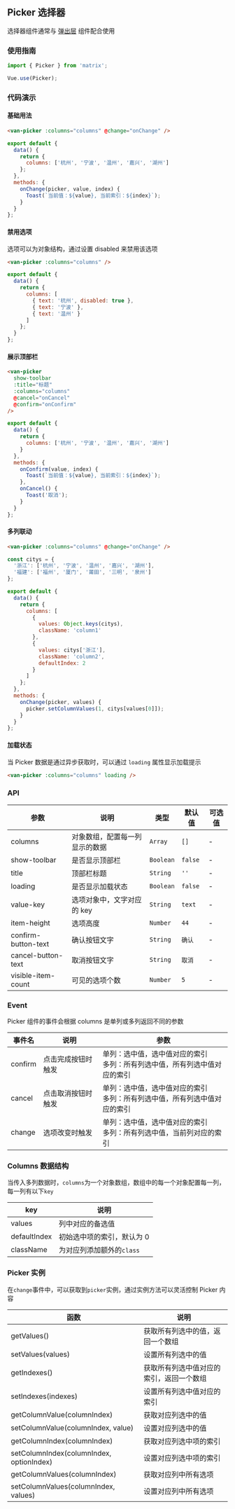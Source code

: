 ## Picker 选择器
选择器组件通常与 [弹出层](#/zh-CN/popup) 组件配合使用

### 使用指南
``` javascript
import { Picker } from 'matrix';

Vue.use(Picker);
```

### 代码演示


#### 基础用法

```html
<van-picker :columns="columns" @change="onChange" />
```

```javascript
export default {
  data() {
    return {
      columns: ['杭州', '宁波', '温州', '嘉兴', '湖州']
    };
  },
  methods: {
    onChange(picker, value, index) {
      Toast(`当前值：${value}, 当前索引：${index}`);
    }
  }
};
```

#### 禁用选项
选项可以为对象结构，通过设置 disabled 来禁用该选项

```html
<van-picker :columns="columns" />
```

```javascript
export default {
  data() {
    return {
      columns: [
        { text: '杭州', disabled: true },
        { text: '宁波' },
        { text: '温州' }
      ]
    };
  }
};
```

#### 展示顶部栏

```html
<van-picker
  show-toolbar
  :title="标题"
  :columns="columns"
  @cancel="onCancel"
  @confirm="onConfirm"
/>
```

```javascript
export default {
  data() {
    return {
      columns: ['杭州', '宁波', '温州', '嘉兴', '湖州']
    }
  },
  methods: {
    onConfirm(value, index) {
      Toast(`当前值：${value}, 当前索引：${index}`);
    },
    onCancel() {
      Toast('取消');
    }
  }
};
```

#### 多列联动

```html
<van-picker :columns="columns" @change="onChange" />
```

```javascript
const citys = {
  '浙江': ['杭州', '宁波', '温州', '嘉兴', '湖州'],
  '福建': ['福州', '厦门', '莆田', '三明', '泉州']
};

export default {
  data() {
    return {
      columns: [
        {
          values: Object.keys(citys),
          className: 'column1'
        },
        {
          values: citys['浙江'],
          className: 'column2',
          defaultIndex: 2
        }
      ]
    };
  },
  methods: {
    onChange(picker, values) {
      picker.setColumnValues(1, citys[values[0]]);
    }
  }
};
```

#### 加载状态
当 Picker 数据是通过异步获取时，可以通过 `loading` 属性显示加载提示

```html
<van-picker :columns="columns" loading />
```

### API

| 参数 | 说明 | 类型 | 默认值 | 可选值 |
|-----------|-----------|-----------|-------------|-------------|
| columns | 对象数组，配置每一列显示的数据 | `Array` | `[]` | - |
| show-toolbar | 是否显示顶部栏 | `Boolean` | `false` | - |
| title | 顶部栏标题 | `String` | `''` | - |
| loading | 是否显示加载状态 | `Boolean` | `false` | - |
| value-key | 选项对象中，文字对应的 key | `String` | `text` | - |
| item-height | 选项高度 | `Number` | `44` | - |
| confirm-button-text | 确认按钮文字 | `String` | `确认` | - |
| cancel-button-text | 取消按钮文字 | `String` | `取消` | - |
| visible-item-count | 可见的选项个数 | `Number` | `5` | - |

### Event
Picker 组件的事件会根据 columns 是单列或多列返回不同的参数

| 事件名 | 说明 | 参数 |
|-----------|-----------|-----------|
| confirm | 点击完成按钮时触发 | 单列：选中值，选中值对应的索引<br>多列：所有列选中值，所有列选中值对应的索引 |
| cancel | 点击取消按钮时触发 | 单列：选中值，选中值对应的索引<br>多列：所有列选中值，所有列选中值对应的索引 |
| change | 选项改变时触发 | 单列：选中值，选中值对应的索引<br>多列：所有列选中值，当前列对应的索引 |


### Columns 数据结构
当传入多列数据时，`columns`为一个对象数组，数组中的每一个对象配置每一列，每一列有以下`key`

| key | 说明 |
|-----------|-----------|
| values | 列中对应的备选值 |
| defaultIndex | 初始选中项的索引，默认为 0 |
| className | 为对应列添加额外的`class` |

### Picker 实例
在`change`事件中，可以获取到`picker`实例，通过实例方法可以灵活控制 Picker 内容

| 函数 | 说明 |
|-----------|-----------|
| getValues() | 获取所有列选中的值，返回一个数组 |
| setValues(values) | 设置所有列选中的值 |
| getIndexes() | 获取所有列选中值对应的索引，返回一个数组 |
| setIndexes(indexes) | 设置所有列选中值对应的索引 |
| getColumnValue(columnIndex) | 获取对应列选中的值 |
| setColumnValue(columnIndex, value) | 设置对应列选中的值 |
| getColumnIndex(columnIndex) | 获取对应列选中项的索引 |
| setColumnIndex(columnIndex, optionIndex) | 设置对应列选中项的索引 |
| getColumnValues(columnIndex) | 获取对应列中所有选项 |
| setColumnValues(columnIndex, values) | 设置对应列中所有选项 |
